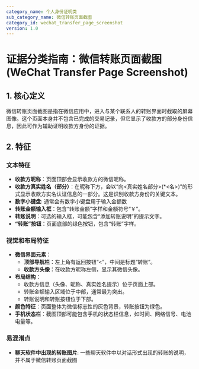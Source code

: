 ```yaml
---
category_name: 个人身份证明类
sub_category_name: 微信转账页面截图
category_id: wechat_transfer_page_screenshot
version: 1.0
---
```


# 证据分类指南：微信转账页面截图 (WeChat Transfer Page Screenshot)

## 1. 核心定义

微信转账页面截图是指在微信应用中，进入与某个联系人的转账界面时截取的屏幕图像。这个页面本身并不包含已完成的交易记录，但它显示了收款方的部分身份信息，因此可作为辅助证明收款方身份的证据。

## 2. 特征

### 文本特征

- **收款方昵称**：页面顶部会显示收款方的微信昵称。
- **收款方真实姓名（部分）**：在昵称下方，会以“向<真实姓名部分>(*<名>)”的形式显示收款方实名认证信息的一部分。这是识别收款方身份的关键文本。
- **数字小键盘**: 通常会有数字小键盘用于输入金额数
- **转账金额输入框**：包含“转账金额”字样和金额符号“￥”。
- **转账说明**：可选的输入框，可能包含“添加转账说明”的提示文字。
- **“转账”按钮**：页面底部的绿色按钮，包含“转账”字样。

### 视觉和布局特征

- **微信界面元素**：
  - **顶部导航栏**：左上角有返回按钮“<”，中间是标题“转账”。
  - **收款方头像**：在收款方昵称左侧，显示其微信头像。
- **布局结构**：
  - 收款方信息（头像、昵称、真实姓名提示）位于页面上部。
  - 转账金额输入区域位于中部，通常最为突出。
  - 转账说明和转账按钮位于下部。
- **颜色特征**：页面整体为微信标志性的灰色背景，转账按钮为绿色。
- **手机状态栏**：截图顶部可能包含手机的状态栏信息，如时间、网络信号、电池电量等。

### 易混淆点
- **聊天软件中出现的转账图片**: 一些聊天软件中以对话形式出现的转账的说明，并不属于微信转账页面截图